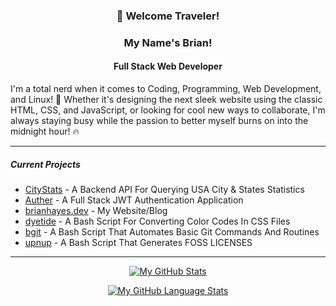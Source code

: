 <h3 align="center"> 👋 Welcome Traveler!</h3>
<h3 align="center"> My Name's Brian!</h3>
<h4 align="center">Full Stack Web Developer</h4>

<p>I'm a total nerd when it comes to Coding, Programming, Web Development, and
Linux! 🐧 Whether it's designing the next sleek website using the classic HTML,
CSS, and JavaScript, or looking for cool new ways to collaborate, I'm always
staying busy while the passion to better myself burns on into the midnight
hour! 🔥 </p>

---

##### Current Projects

- [CityStats](https://github.com/tomit4/CityStats) - A Backend API For Querying USA City & States Statistics
- [Auther](https://github.com/tomit4/Auther) - A Full Stack JWT Authentication Application
- [brianhayes.dev](https://github.com/tomit4/brianhayes.dev) - My Website/Blog
- [dyetide](https://github.com/tomit4/dyetide) - A Bash Script For Converting Color Codes In CSS Files
- [bgit](https://github.com/tomit4/bgit) - A Bash Script That Automates Basic Git Commands And Routines
- [upnup](https://github.com/tomit4/upnup) - A Bash Script That Generates FOSS LICENSES

---

<div align="center">

[![My GitHub Stats](https://github-readme-stats.vercel.app/api/?username=tomit4&count_private=true&theme=transparent&showicons=true&hide_rank=true&hide_title=true&disable_animations=true)]()

[![My GitHub Language Stats](https://github-readme-stats.vercel.app/api/top-langs/?username=tomit4&langs_count=6&theme=transparent&hide_title=true&layout=compact)]()

</div>
